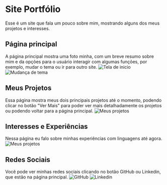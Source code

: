 # Site Portfólio

Esse é um site que fala um pouco sobre mim, mostrando alguns dos meus projetos e interesses.

## Página principal
A página principal mostra uma foto minha, com um breve resumo sobre mim e da opções para o usuário interagir com algumas funções, por exemplo, mudar o tema ou ir para outro site.
![Tela de inicio](.imagens/pagina-principal.png)
![Mudança de tema](.imagens/pagina-principal2.png)

## Meus Projetos
Essa página mostra meus dois principais projetos até o momento, podendo clicar no botão "Ver Mais" para poder ver mais detalhadamente os projetos ou podendo voltar para a página principal.
![Meus projetos](.imagens/meus-projetos.png)

## Interesses e Experiências
Nessa página eu falo sobre minhas experiências com linguagens até agora.
![Meus projetos](.imagens/int-exp.png)

## Redes Sociais
Você pode ver minhas redes sociais clicando no botão GitHub ou Linkedin, que estão na página principal.
![GitHub](.imagens/github.png)
![Linkedin](.imagens/linkedin.png)


